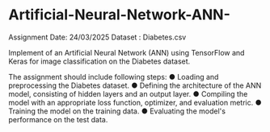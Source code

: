 # Artificial-Neural-Network-ANN-

Assignment 
Date: 24/03/2025 
Dataset : Diabetes.csv

Implement of an Artificial Neural Network (ANN) using TensorFlow and Keras for  image classification on the Diabetes dataset.

The assignment should include 
following steps: 
● Loading and preprocessing the Diabetes dataset. 
● Defining the architecture of the ANN model, consisting of hidden layers and an 
output layer. 
● Compiling the model with an appropriate loss function, optimizer, and evaluation 
metric. 
● Training the model on the training data. 
● Evaluating the model's performance on the test data.
